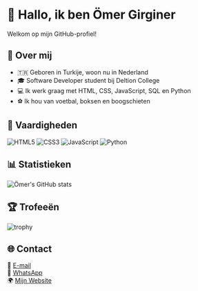 # 👋 Hallo, ik ben Ömer Girginer  
Welkom op mijn GitHub-profiel!

## 🧠 Over mij
- 🇹🇷 Geboren in Turkije, woon nu in Nederland  
- 🎓 Software Developer student bij Deltion College  
- 💻 Ik werk graag met HTML, CSS, JavaScript, SQL en Python  
- ⚽️ Ik hou van voetbal, boksen en boogschieten  

## 🚀 Vaardigheden
![HTML5](https://img.shields.io/badge/Code-HTML5-orange)
![CSS3](https://img.shields.io/badge/Style-CSS3-blue)
![JavaScript](https://img.shields.io/badge/Script-JavaScript-yellow)
![Python](https://img.shields.io/badge/Code-Python-blueviolet)

## 📊 Statistieken
![Ömer's GitHub stats](https://github-readme-stats.vercel.app/api?username=girgineromer3019-dot&show_icons=true&theme=tokyonight)

## 🏆 Trofeeën
![trophy](https://github-profile-trophy.vercel.app/?username=girgineromer3019-dot&theme=onedark)

## 🌐 Contact
📧 [E-mail](mailto:girgineromer3019@gmail.com)  
💬 [WhatsApp](https://wa.me/31628617543?text=Hallo%20Omer!)  
🌍 [Mijn Website](https://girgineromer3019-dot.github.io)
